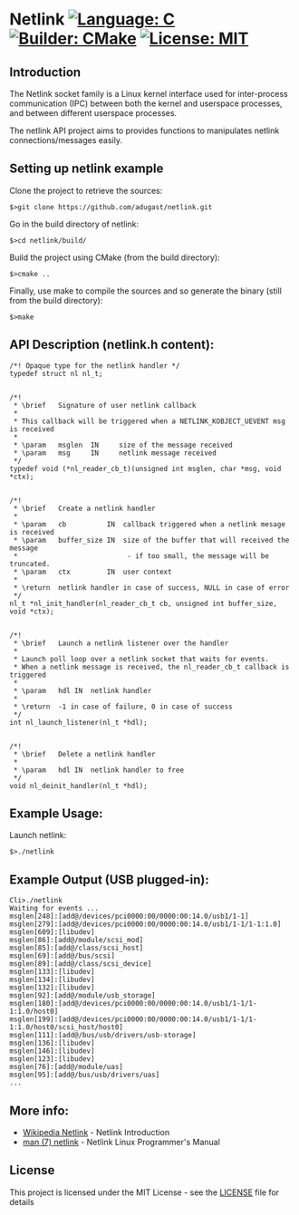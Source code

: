 # Netlink [![Language: C](https://img.shields.io/badge/Language-C-brightgreen.svg)](https://en.wikipedia.org/wiki/C_(programming_language)) [![Builder: CMake](https://img.shields.io/badge/Builder-CMake-brightgreen.svg)](https://cmake.org/)  [![License: MIT](https://img.shields.io/badge/License-MIT-brightgreen.svg)](https://opensource.org/licenses/MIT)

## Introduction

The Netlink socket family is a Linux kernel interface used for inter-process communication (IPC) between both the kernel and userspace processes, and between different userspace processes.

The netlink API project aims to provides functions to manipulates netlink connections/messages easily.

## Setting up netlink example

Clone the project to retrieve the sources:
```
$>git clone https://github.com/adugast/netlink.git
```

Go in the build directory of netlink:
```
$>cd netlink/build/
```

Build the project using CMake (from the build directory):
```
$>cmake ..
```

Finally, use make to compile the sources and so generate the binary (still from the build directory):
```
$>make
```

## API Description (netlink.h content):

```
/*! Opaque type for the netlink handler */
typedef struct nl nl_t;


/*!
 * \brief   Signature of user netlink callback
 *
 * This callback will be triggered when a NETLINK_KOBJECT_UEVENT msg is received
 *
 * \param   msglen  IN     size of the message received
 * \param   msg     IN     netlink message received
 */
typedef void (*nl_reader_cb_t)(unsigned int msglen, char *msg, void *ctx);


/*!
 * \brief   Create a netlink handler
 *
 * \param   cb          IN  callback triggered when a netlink mesage is received
 * \param   buffer_size IN  size of the buffer that will received the message
 *                           - if too small, the message will be truncated.
 * \param   ctx         IN  user context
 *
 * \return  netlink handler in case of success, NULL in case of error
 */
nl_t *nl_init_handler(nl_reader_cb_t cb, unsigned int buffer_size, void *ctx);


/*!
 * \brief   Launch a netlink listener over the handler
 *
 * Launch poll loop over a netlink socket that waits for events.
 * When a netlink message is received, the nl_reader_cb_t callback is triggered
 *
 * \param   hdl IN  netlink handler
 *
 * \return  -1 in case of failure, 0 in case of success
 */
int nl_launch_listener(nl_t *hdl);


/*!
 * \brief   Delete a netlink handler
 *
 * \param   hdl IN  netlink handler to free
 */
void nl_deinit_handler(nl_t *hdl);
```

## Example Usage:
Launch netlink:
```
$>./netlink
```

## Example Output (USB plugged-in):

```
Cli>./netlink
Waiting for events ...
msglen[248]:[add@/devices/pci0000:00/0000:00:14.0/usb1/1-1]
msglen[279]:[add@/devices/pci0000:00/0000:00:14.0/usb1/1-1/1-1:1.0]
msglen[609]:[libudev]
msglen[86]:[add@/module/scsi_mod]
msglen[85]:[add@/class/scsi_host]
msglen[69]:[add@/bus/scsi]
msglen[89]:[add@/class/scsi_device]
msglen[133]:[libudev]
msglen[134]:[libudev]
msglen[132]:[libudev]
msglen[92]:[add@/module/usb_storage]
msglen[180]:[add@/devices/pci0000:00/0000:00:14.0/usb1/1-1/1-1:1.0/host0]
msglen[199]:[add@/devices/pci0000:00/0000:00:14.0/usb1/1-1/1-1:1.0/host0/scsi_host/host0]
msglen[111]:[add@/bus/usb/drivers/usb-storage]
msglen[136]:[libudev]
msglen[146]:[libudev]
msglen[123]:[libudev]
msglen[76]:[add@/module/uas]
msglen[95]:[add@/bus/usb/drivers/uas]
...
```

## More info:

* [Wikipedia Netlink](https://en.wikipedia.org/wiki/Netlink) - Netlink Introduction
* [man (7) netlink](http://man7.org/linux/man-pages/man7/netlink.7.html) - Netlink Linux Programmer's Manual

## License

This project is licensed under the MIT License - see the [LICENSE](LICENSE) file for details
